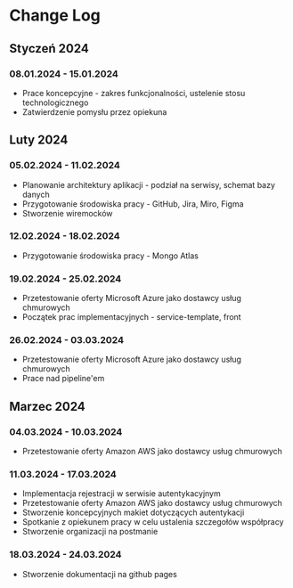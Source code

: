 # Change Log

## Styczeń 2024
### 08.01.2024 - 15.01.2024
* Prace koncepcyjne - zakres funkcjonalności, ustelenie stosu technologicznego
* Zatwierdzenie pomysłu przez opiekuna
## Luty 2024
### 05.02.2024 - 11.02.2024
* Planowanie architektury aplikacji - podział na serwisy, schemat bazy danych
* Przygotowanie środowiska pracy - GitHub, Jira, Miro, Figma
* Stworzenie wiremocków
### 12.02.2024 - 18.02.2024
* Przygotowanie środowiska pracy - Mongo Atlas
### 19.02.2024 - 25.02.2024
* Przetestowanie oferty Microsoft Azure jako dostawcy usług chmurowych
* Początek prac implementacyjnych - service-template, front
### 26.02.2024 - 03.03.2024
* Przetestowanie oferty Microsoft Azure jako dostawcy usług chmurowych
* Prace nad pipeline'em
## Marzec 2024
### 04.03.2024 - 10.03.2024
* Przetestowanie oferty Amazon AWS jako dostawcy usług chmurowych
### 11.03.2024 - 17.03.2024
* Implementacja rejestracji w serwisie autentykacyjnym
* Przetestowanie oferty Amazon AWS jako dostawcy usług chmurowych
* Stworzenie koncepcyjnych makiet dotyczących autentykacji
* Spotkanie z opiekunem pracy w celu ustalenia szczegołów współpracy
* Stworzenie organizacji na postmanie
### 18.03.2024 - 24.03.2024
* Stworzenie dokumentacji na github pages
